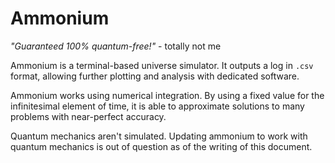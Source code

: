 # Ammonium
*"Guaranteed 100% quantum-free!"* - totally not me

Ammonium is a terminal-based universe simulator. It outputs a log in `.csv` format, allowing further plotting and analysis with dedicated software.

Ammonium works using numerical integration. By using a fixed value for the infinitesimal element of time, it is able to approximate solutions to many problems with near-perfect accuracy.

Quantum mechanics aren't simulated. Updating ammonium to work with quantum mechanics is out of question as of the writing of this document.
